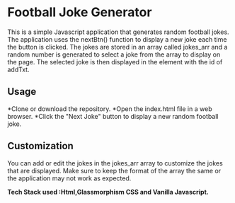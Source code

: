 # Football Joke Generator
This is a simple Javascript application that generates random football jokes. The application uses the nextBtn() function to display a new joke each time the button is clicked. The jokes are stored in an array called jokes_arr and a random number is generated to select a joke from the array to display on the page. The selected joke is then displayed in the element with the id of addTxt.

## Usage
*Clone or download the repository.
*Open the index.html file in a web browser.
*Click the "Next Joke" button to display a new random football joke.

## Customization
You can add or edit the jokes in the jokes_arr array to customize the jokes that are displayed. Make sure to keep the format of the array the same or the application may not work as expected.


**Tech Stack used :Html,Glassmorphism CSS and  Vanilla Javascript.**
